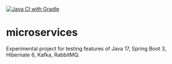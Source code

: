 [![Java CI with Gradle](https://github.com/SergioViacheslaev/microservices/actions/workflows/gradle.yml/badge.svg)](https://github.com/SergioViacheslaev/microservices/actions/workflows/gradle.yml)
# microservices
Experimental project for testing features of Java 17, Spring Boot 3, Hibernate 6, Kafka, RabbitMQ.
